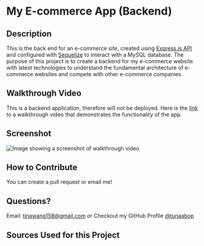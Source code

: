 # My E-commerce App (Backend)


## Description

This is the back end for an e-commerce site, created using [Express.js API](https://expressjs.com/en/api.html) and configured with [Sequelize](https://sequelize.org/docs/v6/getting-started/) to interact with a MySQL database. The purpose of this project is to create a backend for my e-commerce website with latest technologies to understand the fundamental architecture of e-commerce websites and compete with other e-commerce companies. 


## Walkthrough Video
This is a backend application, therefore will not be deployed. Here is the [link](https://drive.google.com/file/d/1divYGR9IdVTTmsznYCHRzQco7USGgX4X/view) to a walkthrough video that demonstrates the functionality of the app. 


## Screenshot

![Image showing a screenshot of walkthrough video](./deliverable/screenshot.png)


## How to Contribute <a name="contribute"/>

You can create a pull request or email me! 
  
## Questions? <a name="questions"/>

Email: tinawang158@gmail.com or
Checkout my GitHub Profile [@tunaabop](https://github.com/tunaabop)

## Sources Used for this Project
